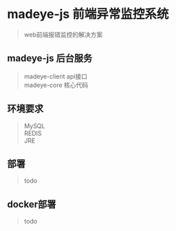 # madeye-js 前端异常监控系统

>web前端报错监控的解决方案

## madeye-js 后台服务  
>madeye-client api接口  
madeye-core 核心代码

## 环境要求
>MySQL   
REDIS  
JRE

## 部署
>todo


## docker部署
>todo










